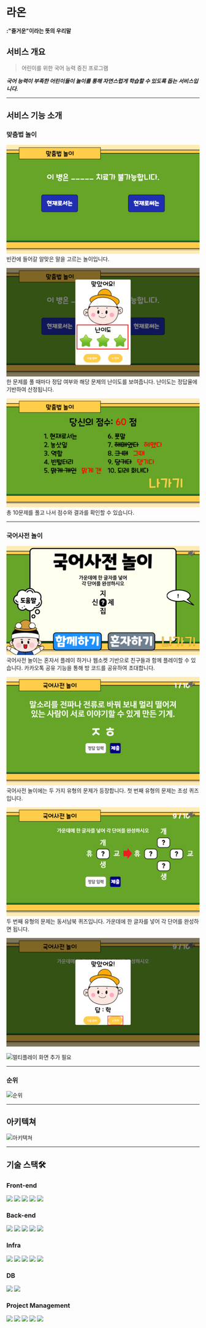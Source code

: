 # 라온
**:"즐거운"이라는 뜻의 우리말**
<br/>

## 서비스 개요
> 어린이를 위한 국어 능력 증진 프로그램

***국어 능력이 부족한 어린이들이 놀이를 통해 자연스럽게 학습할 수 있도록 돕는 서비스입니다.***

---


## 서비스 기능 소개

### 맞춤법 놀이

![맞춤법 놀이](./exec/images/helpSpellingImage1.png)
빈칸에 들어갈 알맞은 말을 고르는 놀이입니다.

![맞춤법 놀이](./exec/images/helpSpellingImage3.png)
한 문제를 풀 때마다 정답 여부와 해당 문제의 난이도를 보여줍니다.
난이도는 정답율에 기반하여 산정됩니다.

![맞춤법 놀이](./exec/images/helpSpellingImage4.png)
총 10문제를 풀고 나서 점수와 결과를 확인할 수 있습니다.

---
### 국어사전 놀이

![국어사전 놀이](./exec/images/helpDictionaryImage1.png)
국어사전 놀이는 혼자서 플레이 하거나 웹소켓 기반으로 친구들과 함께 플레이할 수 있습니다.
카카오톡 공유 기능을 통해 방 코드를 공유하여 초대합니다.


![국어사전 놀이](./exec/images/helpDictionaryImage2.png)
국어사전 놀이에는 두 가지 유형의 문제가 등장합니다.
첫 번째 유형의 문제는 초성 퀴즈입니다.

![국어사전 놀이](./exec/images/helpDictionaryImage4.png)
두 번째 유형의 문제는 동서남북 퀴즈입니다.
가운데에 한 글자를 넣어 각 단어를 완성하면 됩니다.

![국어사전 놀이](./exec/images/helpDictionaryImage5.png)

![멀티플레이 화면 추가 필요](./exec/images/helpDictionaryImage7.png)


---
### 순위
![순위](./exec/image/ranking.png)

---
## 아키텍쳐
![아키텍쳐](./exec/image/architecture.png)

---


## 기술 스택🛠️
### Front-end
<p>
    <img src="https://img.shields.io/badge/TypeScript-3178C6?style=for-the-badge&logo=typescript&logoColor=white"/>
    <img src="https://img.shields.io/badge/React-61DAFB?style=for-the-badge&logo=react&logoColor=white"/>
    <img src="https://img.shields.io/badge/Recoil-3578E5?style=for-the-badge&logo=recoil&logoColor=white"/>
    <img src="https://img.shields.io/badge/pwa-5A0FC8?style=for-the-badge&logo=pwa&logoColor=white"/>
    <img src="https://img.shields.io/badge/Styled_Components-DB7093?style=for-the-badge&logo=styledcomponents&logoColor=white"/>
</p>


### Back-end
<p>
    <img src="https://img.shields.io/badge/Java-008FC7?style=for-the-badge&logo=openjdk&logoColor=black"/>
    <img src="https://img.shields.io/badge/springboot-6DB33F?style=for-the-badge&logo=springboot&logoColor=white"/>
    <img src="https://img.shields.io/badge/springsecurity-6DB33F?style=for-the-badge&logo=springsecurity&logoColor=white"/>
    <img src="https://img.shields.io/badge/JWT-000000?style=for-the-badge&logo=jsonwebtokens&logoColor=white"/>
    <img src="https://img.shields.io/badge/spring_Web_Socket-6DB33F?style=for-the-badge&logo=socket.io&logoColor=white"/>
</p>

### Infra
<p>
    <img src="https://img.shields.io/badge/amazonec2-FF9900?style=for-the-badge&logo=amazonec2&logoColor=white"/>
    <img src="https://img.shields.io/badge/ubuntu-E95420?style=for-the-badge&logo=ubuntu&logoColor=white"/>
    <img src="https://img.shields.io/badge/docker-2496ED?style=for-the-badge&logo=docker&logoColor=white"/>
    <img src="https://img.shields.io/badge/nginx-009639?style=for-the-badge&logo=nginx&logoColor=white"/>
    <img src="https://img.shields.io/badge/Jenkins-D24939?style=for-the-badge&logo=jenkins&logoColor=white"/>
</p>

### DB
<p>
    <img src="https://img.shields.io/badge/redis-DC382D?style=for-the-badge&logo=redis&logoColor=white"/>
    <img src="https://img.shields.io/badge/MariaDB-4479A1?style=for-the-badge&logo=mariadb&logoColor=white"/>
</p>

### Project Management
<p>
    <img src="https://img.shields.io/badge/jira-0052CC?style=for-the-badge&logo=jira&logoColor=white"/>
    <img src="https://img.shields.io/badge/gitlab-FC6D26?style=for-the-badge&logo=gitlab&logoColor=white"/>
    <img src="https://img.shields.io/badge/swagger-85EA2D?style=for-the-badge&logo=Swagger&logoColor=white"/>
    <img src="https://img.shields.io/badge/notion-000000?style=for-the-badge&logo=notion&logoColor=white"/>
    <img src="https://img.shields.io/badge/mattermost-0058CC?style=for-the-badge&logo=mattermost&logoColor=white"/>
</p>
<br/>
